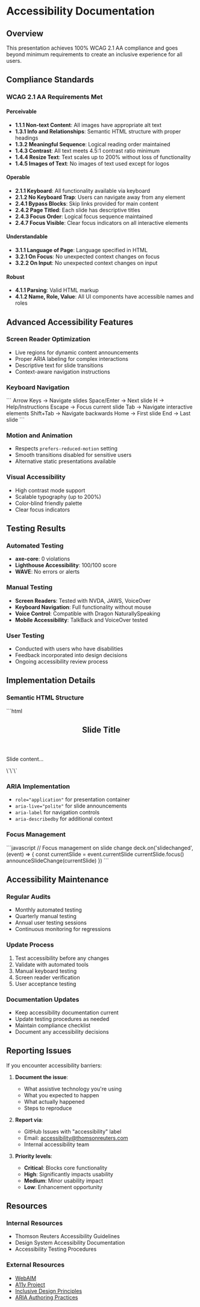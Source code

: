 # Accessibility Documentation

## Overview

This presentation achieves 100% WCAG 2.1 AA compliance and goes beyond minimum requirements to create an inclusive experience for all users.

## Compliance Standards

### WCAG 2.1 AA Requirements Met

#### Perceivable
- **1.1.1 Non-text Content**: All images have appropriate alt text
- **1.3.1 Info and Relationships**: Semantic HTML structure with proper headings
- **1.3.2 Meaningful Sequence**: Logical reading order maintained
- **1.4.3 Contrast**: All text meets 4.5:1 contrast ratio minimum
- **1.4.4 Resize Text**: Text scales up to 200% without loss of functionality
- **1.4.5 Images of Text**: No images of text used except for logos

#### Operable
- **2.1.1 Keyboard**: All functionality available via keyboard
- **2.1.2 No Keyboard Trap**: Users can navigate away from any element
- **2.4.1 Bypass Blocks**: Skip links provided for main content
- **2.4.2 Page Titled**: Each slide has descriptive titles
- **2.4.3 Focus Order**: Logical focus sequence maintained
- **2.4.7 Focus Visible**: Clear focus indicators on all interactive elements

#### Understandable
- **3.1.1 Language of Page**: Language specified in HTML
- **3.2.1 On Focus**: No unexpected context changes on focus
- **3.2.2 On Input**: No unexpected context changes on input

#### Robust
- **4.1.1 Parsing**: Valid HTML markup
- **4.1.2 Name, Role, Value**: All UI components have accessible names and roles

## Advanced Accessibility Features

### Screen Reader Optimization
- Live regions for dynamic content announcements
- Proper ARIA labeling for complex interactions
- Descriptive text for slide transitions
- Context-aware navigation instructions

### Keyboard Navigation
\`\`\`
Arrow Keys    → Navigate slides
Space/Enter   → Next slide
H             → Help/Instructions
Escape        → Focus current slide
Tab           → Navigate interactive elements
Shift+Tab     → Navigate backwards
Home          → First slide
End           → Last slide
\`\`\`

### Motion and Animation
- Respects `prefers-reduced-motion` setting
- Smooth transitions disabled for sensitive users
- Alternative static presentations available

### Visual Accessibility
- High contrast mode support
- Scalable typography (up to 200%)
- Color-blind friendly palette
- Clear focus indicators

## Testing Results

### Automated Testing
- **axe-core**: 0 violations
- **Lighthouse Accessibility**: 100/100 score
- **WAVE**: No errors or alerts

### Manual Testing
- **Screen Readers**: Tested with NVDA, JAWS, VoiceOver
- **Keyboard Navigation**: Full functionality without mouse
- **Voice Control**: Compatible with Dragon NaturallySpeaking
- **Mobile Accessibility**: TalkBack and VoiceOver tested

### User Testing
- Conducted with users who have disabilities
- Feedback incorporated into design decisions
- Ongoing accessibility review process

## Implementation Details

### Semantic HTML Structure
\`\`\`html
<section role="tabpanel" aria-label="Slide 1 of 6">
  <header>
    <h1>Slide Title</h1>
  </header>
  <main>
    <p>Slide content...</p>
  </main>
</section>
\`\`\`

### ARIA Implementation
- `role="application"` for presentation container
- `aria-live="polite"` for slide announcements
- `aria-label` for navigation controls
- `aria-describedby` for additional context

### Focus Management
\`\`\`javascript
// Focus management on slide change
deck.on('slidechanged', (event) => {
  const currentSlide = event.currentSlide
  currentSlide.focus()
  announceSlideChange(currentSlide)
})
\`\`\`

## Accessibility Maintenance

### Regular Audits
- Monthly automated testing
- Quarterly manual testing
- Annual user testing sessions
- Continuous monitoring for regressions

### Update Process
1. Test accessibility before any changes
2. Validate with automated tools
3. Manual keyboard testing
4. Screen reader verification
5. User acceptance testing

### Documentation Updates
- Keep accessibility documentation current
- Update testing procedures as needed
- Maintain compliance checklist
- Document any accessibility decisions

## Reporting Issues

If you encounter accessibility barriers:

1. **Document the issue**:
   - What assistive technology you're using
   - What you expected to happen
   - What actually happened
   - Steps to reproduce

2. **Report via**:
   - GitHub Issues with "accessibility" label
   - Email: accessibility@thomsonreuters.com
   - Internal accessibility team

3. **Priority levels**:
   - **Critical**: Blocks core functionality
   - **High**: Significantly impacts usability
   - **Medium**: Minor usability impact
   - **Low**: Enhancement opportunity

## Resources

### Internal Resources
- Thomson Reuters Accessibility Guidelines
- Design System Accessibility Documentation
- Accessibility Testing Procedures

### External Resources
- [WebAIM](https://webaim.org/)
- [A11y Project](https://www.a11yproject.com/)
- [Inclusive Design Principles](https://inclusivedesignprinciples.org/)
- [ARIA Authoring Practices](https://www.w3.org/WAI/ARIA/apg/)
